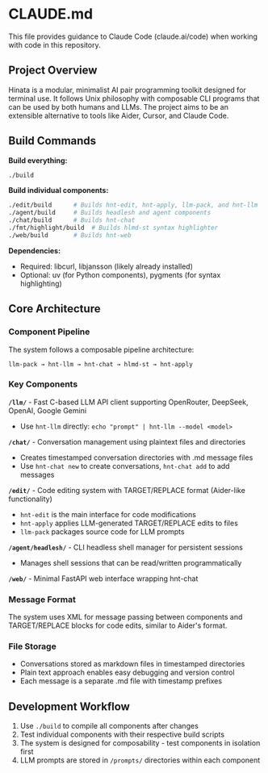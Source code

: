 # CLAUDE.md

This file provides guidance to Claude Code (claude.ai/code) when working with code in this repository.

## Project Overview

Hinata is a modular, minimalist AI pair programming toolkit designed for terminal use. It follows Unix philosophy with composable CLI programs that can be used by both humans and LLMs. The project aims to be an extensible alternative to tools like Aider, Cursor, and Claude Code.

## Build Commands

**Build everything:**
```bash
./build
```

**Build individual components:**
```bash
./edit/build      # Builds hnt-edit, hnt-apply, llm-pack, and hnt-llm
./agent/build     # Builds headlesh and agent components
./chat/build      # Builds hnt-chat
./fmt/highlight/build  # Builds hlmd-st syntax highlighter
./web/build       # Builds hnt-web
```

**Dependencies:**
- Required: libcurl, libjansson (likely already installed)
- Optional: uv (for Python components), pygments (for syntax highlighting)

## Core Architecture

### Component Pipeline
The system follows a composable pipeline architecture:
```
llm-pack → hnt-llm → hnt-chat → hlmd-st → hnt-apply
```

### Key Components

**`/llm/`** - Fast C-based LLM API client supporting OpenRouter, DeepSeek, OpenAI, Google Gemini
- Use `hnt-llm` directly: `echo "prompt" | hnt-llm --model <model>`

**`/chat/`** - Conversation management using plaintext files and directories
- Creates timestamped conversation directories with .md message files
- Use `hnt-chat new` to create conversations, `hnt-chat add` to add messages

**`/edit/`** - Code editing system with TARGET/REPLACE format (Aider-like functionality)  
- `hnt-edit` is the main interface for code modifications
- `hnt-apply` applies LLM-generated TARGET/REPLACE edits to files
- `llm-pack` packages source code for LLM prompts

**`/agent/headlesh/`** - CLI headless shell manager for persistent sessions
- Manages shell sessions that can be read/written programmatically

**`/web/`** - Minimal FastAPI web interface wrapping hnt-chat

### Message Format
The system uses XML for message passing between components and TARGET/REPLACE blocks for code edits, similar to Aider's format.

### File Storage
- Conversations stored as markdown files in timestamped directories
- Plain text approach enables easy debugging and version control
- Each message is a separate .md file with timestamp prefixes

## Development Workflow

1. Use `./build` to compile all components after changes
2. Test individual components with their respective build scripts
3. The system is designed for composability - test components in isolation first
4. LLM prompts are stored in `/prompts/` directories within each component